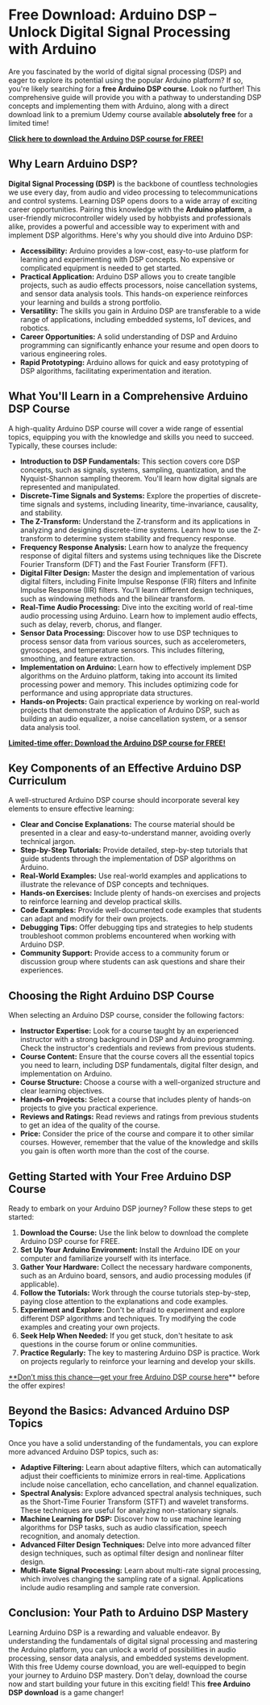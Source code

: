 # Free Download: Arduino DSP – Unlock Digital Signal Processing with Arduino

Are you fascinated by the world of digital signal processing (DSP) and eager to explore its potential using the popular Arduino platform? If so, you're likely searching for a **free Arduino DSP course**.  Look no further! This comprehensive guide will provide you with a pathway to understanding DSP concepts and implementing them with Arduino, along with a direct download link to a premium Udemy course available **absolutely free** for a limited time!

[**Click here to download the Arduino DSP course for FREE!**](https://udemywork.com/arduino-dsp)

## Why Learn Arduino DSP?

**Digital Signal Processing (DSP)** is the backbone of countless technologies we use every day, from audio and video processing to telecommunications and control systems.  Learning DSP opens doors to a wide array of exciting career opportunities. Pairing this knowledge with the **Arduino platform**, a user-friendly microcontroller widely used by hobbyists and professionals alike, provides a powerful and accessible way to experiment with and implement DSP algorithms.  Here's why you should dive into Arduino DSP:

*   **Accessibility:** Arduino provides a low-cost, easy-to-use platform for learning and experimenting with DSP concepts.  No expensive or complicated equipment is needed to get started.
*   **Practical Application:**  Arduino DSP allows you to create tangible projects, such as audio effects processors, noise cancellation systems, and sensor data analysis tools. This hands-on experience reinforces your learning and builds a strong portfolio.
*   **Versatility:** The skills you gain in Arduino DSP are transferable to a wide range of applications, including embedded systems, IoT devices, and robotics.
*   **Career Opportunities:**  A solid understanding of DSP and Arduino programming can significantly enhance your resume and open doors to various engineering roles.
*   **Rapid Prototyping:** Arduino allows for quick and easy prototyping of DSP algorithms, facilitating experimentation and iteration.

## What You'll Learn in a Comprehensive Arduino DSP Course

A high-quality Arduino DSP course will cover a wide range of essential topics, equipping you with the knowledge and skills you need to succeed.  Typically, these courses include:

*   **Introduction to DSP Fundamentals:** This section covers core DSP concepts, such as signals, systems, sampling, quantization, and the Nyquist-Shannon sampling theorem. You'll learn how digital signals are represented and manipulated.
*   **Discrete-Time Signals and Systems:**  Explore the properties of discrete-time signals and systems, including linearity, time-invariance, causality, and stability.
*   **The Z-Transform:**  Understand the Z-transform and its applications in analyzing and designing discrete-time systems. Learn how to use the Z-transform to determine system stability and frequency response.
*   **Frequency Response Analysis:** Learn how to analyze the frequency response of digital filters and systems using techniques like the Discrete Fourier Transform (DFT) and the Fast Fourier Transform (FFT).
*   **Digital Filter Design:**  Master the design and implementation of various digital filters, including Finite Impulse Response (FIR) filters and Infinite Impulse Response (IIR) filters.  You’ll learn different design techniques, such as windowing methods and the bilinear transform.
*   **Real-Time Audio Processing:**  Dive into the exciting world of real-time audio processing using Arduino.  Learn how to implement audio effects, such as delay, reverb, chorus, and flanger.
*   **Sensor Data Processing:** Discover how to use DSP techniques to process sensor data from various sources, such as accelerometers, gyroscopes, and temperature sensors.  This includes filtering, smoothing, and feature extraction.
*   **Implementation on Arduino:**  Learn how to effectively implement DSP algorithms on the Arduino platform, taking into account its limited processing power and memory. This includes optimizing code for performance and using appropriate data structures.
*   **Hands-on Projects:**  Gain practical experience by working on real-world projects that demonstrate the application of Arduino DSP, such as building an audio equalizer, a noise cancellation system, or a sensor data analysis tool.

[**Limited-time offer: Download the Arduino DSP course for FREE!**](https://udemywork.com/arduino-dsp)

## Key Components of an Effective Arduino DSP Curriculum

A well-structured Arduino DSP course should incorporate several key elements to ensure effective learning:

*   **Clear and Concise Explanations:**  The course material should be presented in a clear and easy-to-understand manner, avoiding overly technical jargon.
*   **Step-by-Step Tutorials:**  Provide detailed, step-by-step tutorials that guide students through the implementation of DSP algorithms on Arduino.
*   **Real-World Examples:**  Use real-world examples and applications to illustrate the relevance of DSP concepts and techniques.
*   **Hands-on Exercises:**  Include plenty of hands-on exercises and projects to reinforce learning and develop practical skills.
*   **Code Examples:**  Provide well-documented code examples that students can adapt and modify for their own projects.
*   **Debugging Tips:**  Offer debugging tips and strategies to help students troubleshoot common problems encountered when working with Arduino DSP.
*   **Community Support:**  Provide access to a community forum or discussion group where students can ask questions and share their experiences.

## Choosing the Right Arduino DSP Course

When selecting an Arduino DSP course, consider the following factors:

*   **Instructor Expertise:**  Look for a course taught by an experienced instructor with a strong background in DSP and Arduino programming.  Check the instructor's credentials and reviews from previous students.
*   **Course Content:**  Ensure that the course covers all the essential topics you need to learn, including DSP fundamentals, digital filter design, and implementation on Arduino.
*   **Course Structure:**  Choose a course with a well-organized structure and clear learning objectives.
*   **Hands-on Projects:**  Select a course that includes plenty of hands-on projects to give you practical experience.
*   **Reviews and Ratings:**  Read reviews and ratings from previous students to get an idea of the quality of the course.
*   **Price:**  Consider the price of the course and compare it to other similar courses. However, remember that the value of the knowledge and skills you gain is often worth more than the cost of the course.

## Getting Started with Your Free Arduino DSP Course

Ready to embark on your Arduino DSP journey? Follow these steps to get started:

1.  **Download the Course:** Use the link below to download the complete Arduino DSP course for FREE.
2.  **Set Up Your Arduino Environment:** Install the Arduino IDE on your computer and familiarize yourself with its interface.
3.  **Gather Your Hardware:** Collect the necessary hardware components, such as an Arduino board, sensors, and audio processing modules (if applicable).
4.  **Follow the Tutorials:** Work through the course tutorials step-by-step, paying close attention to the explanations and code examples.
5.  **Experiment and Explore:**  Don't be afraid to experiment and explore different DSP algorithms and techniques. Try modifying the code examples and creating your own projects.
6.  **Seek Help When Needed:**  If you get stuck, don't hesitate to ask questions in the course forum or online communities.
7.  **Practice Regularly:**  The key to mastering Arduino DSP is practice.  Work on projects regularly to reinforce your learning and develop your skills.

[**Don’t miss this chance—get your free Arduino DSP course here](https://udemywork.com/arduino-dsp)** before the offer expires!

## Beyond the Basics: Advanced Arduino DSP Topics

Once you have a solid understanding of the fundamentals, you can explore more advanced Arduino DSP topics, such as:

*   **Adaptive Filtering:**  Learn about adaptive filters, which can automatically adjust their coefficients to minimize errors in real-time.  Applications include noise cancellation, echo cancellation, and channel equalization.
*   **Spectral Analysis:**  Explore advanced spectral analysis techniques, such as the Short-Time Fourier Transform (STFT) and wavelet transforms.  These techniques are useful for analyzing non-stationary signals.
*   **Machine Learning for DSP:**  Discover how to use machine learning algorithms for DSP tasks, such as audio classification, speech recognition, and anomaly detection.
*   **Advanced Filter Design Techniques:**  Delve into more advanced filter design techniques, such as optimal filter design and nonlinear filter design.
*   **Multi-Rate Signal Processing:**  Learn about multi-rate signal processing, which involves changing the sampling rate of a signal. Applications include audio resampling and sample rate conversion.

## Conclusion: Your Path to Arduino DSP Mastery

Learning Arduino DSP is a rewarding and valuable endeavor. By understanding the fundamentals of digital signal processing and mastering the Arduino platform, you can unlock a world of possibilities in audio processing, sensor data analysis, and embedded systems development. With this free Udemy course download, you are well-equipped to begin your journey to Arduino DSP mastery.  Don't delay, download the course now and start building your future in this exciting field! This **free Arduino DSP download** is a game changer!
